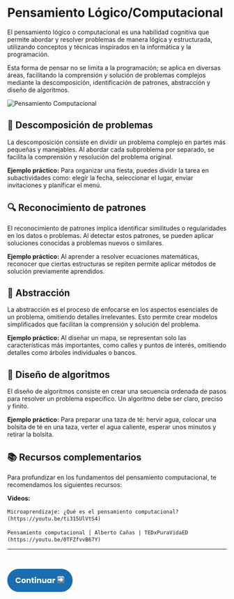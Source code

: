 # Pensamiento Lógico/Computacional

El pensamiento lógico o computacional es una habilidad cognitiva que permite abordar y resolver problemas de manera lógica y estructurada, utilizando conceptos y técnicas inspirados en la informática y la programación.

Esta forma de pensar no se limita a la programación; se aplica en diversas áreas, facilitando la comprensión y solución de problemas complejos mediante la descomposición, identificación de patrones, abstracción y diseño de algoritmos.

<img src="https://matematicas.cl/wp-content/uploads/2022/08/pc.png" alt="Pensamiento Computacional" height="250">

## 🧩 Descomposición de problemas
La descomposición consiste en dividir un problema complejo en partes más pequeñas y manejables. Al abordar cada subproblema por separado, se facilita la comprensión y resolución del problema original.

**Ejemplo práctico:** Para organizar una fiesta, puedes dividir la tarea en subactividades como: elegir la fecha, seleccionar el lugar, enviar invitaciones y planificar el menú.

## 🔍 Reconocimiento de patrones
El reconocimiento de patrones implica identificar similitudes o regularidades en los datos o problemas. Al detectar estos patrones, se pueden aplicar soluciones conocidas a problemas nuevos o similares.

**Ejemplo práctico:** Al aprender a resolver ecuaciones matemáticas, reconocer que ciertas estructuras se repiten permite aplicar métodos de solución previamente aprendidos.

## 🧱 Abstracción
La abstracción es el proceso de enfocarse en los aspectos esenciales de un problema, omitiendo detalles irrelevantes. Esto permite crear modelos simplificados que facilitan la comprensión y solución del problema.

**Ejemplo práctico:** Al diseñar un mapa, se representan solo las características más importantes, como calles y puntos de interés, omitiendo detalles como árboles individuales o bancos.

## 🧭 Diseño de algoritmos
El diseño de algoritmos consiste en crear una secuencia ordenada de pasos para resolver un problema específico. Un algoritmo debe ser claro, preciso y finito.

**Ejemplo práctico:** Para preparar una taza de té: hervir agua, colocar una bolsita de té en una taza, verter el agua caliente, esperar unos minutos y retirar la bolsita.

## 📚 Recursos complementarios
Para profundizar en los fundamentos del pensamiento computacional, te recomendamos los siguientes recursos:

**Videos:**

    Microaprendizaje: ¿Qué es el pensamiento computacional? (https://youtu.be/ti315UlVtS4)

    Pensamiento computacional | Alberto Cañas | TEDxPuraVidaED (https://youtu.be/0TFZfvvB67Y)

<hr/>
<br/>

<a href="introduccion-a-la-programacion/fundamentos-básicos/README.md"><img src="./assets/next.png" alt="Python Logo" width="150"></a>